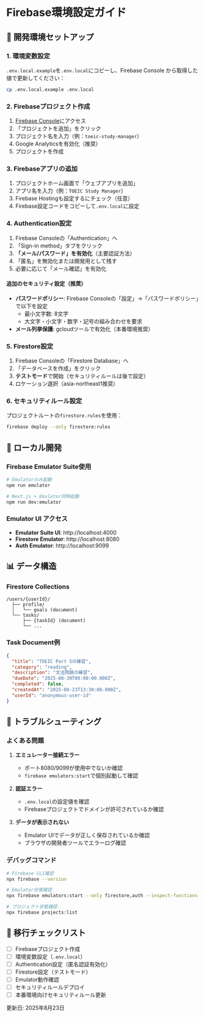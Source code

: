 # Firebase環境設定ガイド

## 🚀 開発環境セットアップ

### 1. 環境変数設定

`.env.local.example`を`.env.local`にコピーし、Firebase Console から取得した値で更新してください：

```bash
cp .env.local.example .env.local
```

### 2. Firebaseプロジェクト作成

1. [Firebase Console](https://console.firebase.google.com/)にアクセス
2. 「プロジェクトを追加」をクリック
3. プロジェクト名を入力（例：`toeic-study-manager`）
4. Google Analyticsを有効化（推奨）
5. プロジェクトを作成

### 3. Firebaseアプリの追加

1. プロジェクトホーム画面で「ウェブアプリを追加」
2. アプリ名を入力（例：`TOEIC Study Manager`）
3. Firebase Hostingも設定するにチェック（任意）
4. Firebase設定コードをコピーして`.env.local`に設定

### 4. Authentication設定

1. Firebase Consoleの「Authentication」へ
2. 「Sign-in method」タブをクリック
3. **「メール/パスワード」を有効化**（主要認証方法）
4. 「匿名」を無効化または開発用として残す
5. 必要に応じて「メール確認」を有効化

#### 追加のセキュリティ設定（推奨）

- **パスワードポリシー**: Firebase Consoleの「設定」→「パスワードポリシー」で以下を設定
  - 最小文字数: 8文字
  - 大文字・小文字・数字・記号の組み合わせを要求
- **メール列挙保護**: gcloudツールで有効化（本番環境推奨）

### 5. Firestore設定

1. Firebase Consoleの「Firestore Database」へ
2. 「データベースを作成」をクリック
3. **テストモード**で開始（セキュリティルールは後で設定）
4. ロケーション選択（asia-northeast1推奨）

### 6. セキュリティルール設定

プロジェクトルートの`firestore.rules`を使用：

```bash
firebase deploy --only firestore:rules
```

## 🧪 ローカル開発

### Firebase Emulator Suite使用

```bash
# Emulatorのみ起動
npm run emulator

# Next.js + Emulator同時起動
npm run dev:emulator
```

### Emulator UI アクセス

- **Emulator Suite UI**: http://localhost:4000
- **Firestore Emulator**: http://localhost:8080
- **Auth Emulator**: http://localhost:9099

## 📊 データ構造

### Firestore Collections

```
/users/{userId}/
  ├── profile/
  │   └── goals (document)
  └── tasks/
      ├── {taskId} (document)
      └── ...
```

### Task Document例

```json
{
  "title": "TOEIC Part 5の練習",
  "category": "reading",
  "description": "文法問題の練習",
  "dueDate": "2025-08-30T00:00:00.000Z",
  "completed": false,
  "createdAt": "2025-08-23T13:30:00.000Z",
  "userId": "anonymous-user-id"
}
```

## 🔧 トラブルシューティング

### よくある問題

1. **エミュレーター接続エラー**
   - ポート8080/9099が使用中でないか確認
   - `firebase emulators:start`で個別起動して確認

2. **認証エラー**
   - `.env.local`の設定値を確認
   - Firebaseプロジェクトでドメインが許可されているか確認

3. **データが表示されない**
   - Emulator UIでデータが正しく保存されているか確認
   - ブラウザの開発者ツールでエラーログ確認

### デバッグコマンド

```bash
# Firebase CLI確認
npx firebase --version

# Emulator状態確認
npx firebase emulators:start --only firestore,auth --inspect-functions

# プロジェクト状態確認
npx firebase projects:list
```

## 📝 移行チェックリスト

- [ ] Firebaseプロジェクト作成
- [ ] 環境変数設定（`.env.local`）
- [ ] Authentication設定（匿名認証有効化）
- [ ] Firestore設定（テストモード）
- [ ] Emulator動作確認
- [ ] セキュリティルールデプロイ
- [ ] 本番環境向けセキュリティルール更新

更新日: 2025年8月23日
